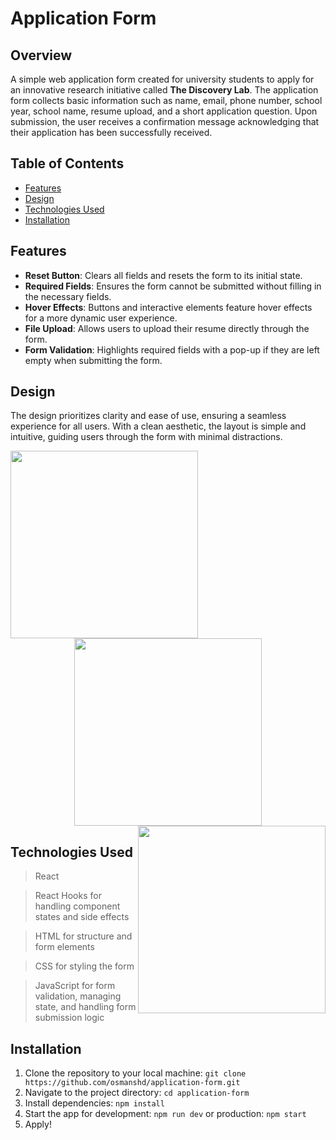 # Application Form

## Overview
A simple web application form created for university students to apply for an innovative research initiative called **The Discovery Lab**. The application form collects basic information such as name, email, phone number, school year, school name, resume upload, and a short application question. Upon submission, the user receives a confirmation message acknowledging that their application has been successfully received.

## Table of Contents
+ [Features](#features)
+ [Design](#design)
+ [Technologies Used](#technologies-used)
+ [Installation](#installation)
  
## Features
+ **Reset Button**: Clears all fields and resets the form to its initial state.
+ **Required Fields**: Ensures the form cannot be submitted without filling in the necessary fields.
+ **Hover Effects**: Buttons and interactive elements feature hover effects for a more dynamic user experience.
+ **File Upload**: Allows users to upload their resume directly through the form.
+ **Form Validation**: Highlights required fields with a pop-up if they are left empty when submitting the form.

## Design
The design prioritizes clarity and ease of use, ensuring a seamless experience for all users. With a clean aesthetic, the layout is simple and intuitive, guiding users through the form with minimal distractions.
<p align="center">
  <img src=https://github.com/user-attachments/assets/f9542cf4-c6a5-4e8e-b02f-08be56616b13 align="left" height=300> 
  <img src=https://github.com/user-attachments/assets/cd494039-6775-457b-b244-0b4d886d6894 height=300> 
  <img src=https://github.com/user-attachments/assets/06938bd9-587b-4111-b133-1e58ba7db90c align="right" height=300>
</p>

## Technologies Used
> React

> React Hooks for handling component states and side effects

> HTML for structure and form elements

> CSS for styling the form

> JavaScript for form validation, managing state, and handling form submission logic

## Installation
1. Clone the repository to your local machine: 
`git clone https://github.com/osmanshd/application-form.git`
2. Navigate to the project directory: `cd application-form`
3. Install dependencies: `npm install`
4. Start the app for development: `npm run dev` or production: `npm start`
5. Apply!
